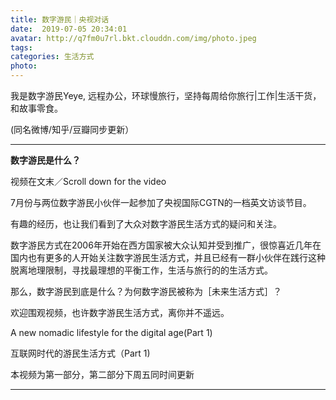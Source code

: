 ```yaml
---
title: 数字游民｜央视对话
date:  2019-07-05 20:34:01
avatar: http://q7fm0u7rl.bkt.clouddn.com/img/photo.jpeg
tags: 
categories: 生活方式
photo: 
---
```


我是数字游民Yeye, 远程办公，环球慢旅行，坚持每周给你旅行|工作|生活干货，和故事零食。

(同名微博/知乎/豆瓣同步更新）



------



**数字游民是什么？**



视频在文末／Scroll down for the video





7月份与两位数字游民小伙伴一起参加了央视国际CGTN的一档英文访谈节目。

有趣的经历，也让我们看到了大众对数字游民生活方式的疑问和关注。







数字游民方式在2006年开始在西方国家被大众认知并受到推广，很惊喜近几年在国内也有更多的人开始关注数字游民生活方式，并且已经有一群小伙伴在践行这种脱离地理限制，寻找最理想的平衡工作，生活与旅行的的生活方式。



那么，数字游民到底是什么？为何数字游民被称为［未来生活方式］？

欢迎围观视频，也许数字游民生活方式，离你并不遥远。





 A new nomadic lifestyle for the digital age(Part 1)

互联网时代的游民生活方式（Part 1)





本视频为第一部分，第二部分下周五同时间更新



------